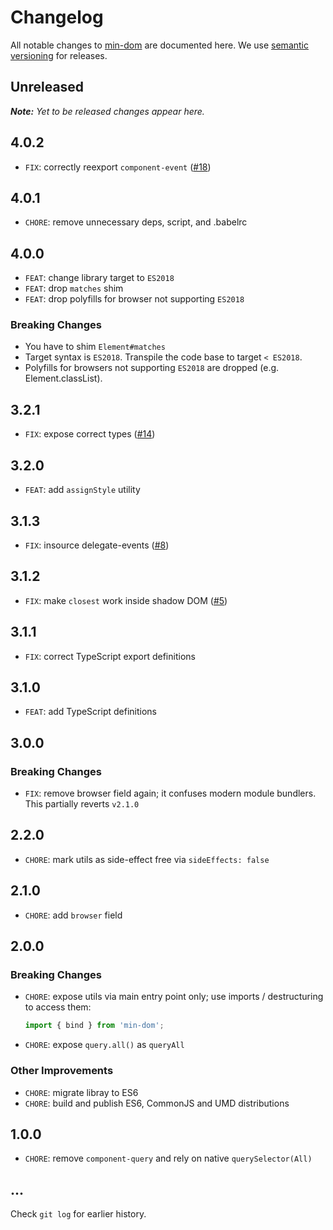 # Changelog

All notable changes to [min-dom](https://github.com/bpmn-io/min-dom) are documented here. We use [semantic versioning](http://semver.org/) for releases.

## Unreleased

___Note:__ Yet to be released changes appear here._

## 4.0.2

* `FIX`: correctly reexport `component-event` ([#18](https://github.com/bpmn-io/min-dom/pull/18))

## 4.0.1

* `CHORE`: remove unnecessary deps, script, and .babelrc

## 4.0.0

* `FEAT`: change library target to `ES2018`
* `FEAT`: drop `matches` shim
* `FEAT`: drop polyfills for browser not supporting `ES2018`

### Breaking Changes

* You have to shim `Element#matches`
* Target syntax is `ES2018`. Transpile the code base to target `< ES2018`.
* Polyfills for browsers not supporting `ES2018` are dropped (e.g. Element.classList).

## 3.2.1

* `FIX`: expose correct types ([#14](https://github.com/bpmn-io/min-dom/issues/14))

## 3.2.0

* `FEAT`: add `assignStyle` utility

## 3.1.3

* `FIX`: insource delegate-events ([#8](https://github.com/bpmn-io/min-dom/issues/8))

## 3.1.2

* `FIX`: make `closest` work inside shadow DOM ([#5](https://github.com/bpmn-io/min-dom/issues/5))

## 3.1.1

* `FIX`: correct TypeScript export definitions

## 3.1.0

* `FEAT`: add TypeScript definitions

## 3.0.0

### Breaking Changes

* `FIX`: remove browser field again; it confuses modern module bundlers. This partially reverts `v2.1.0`

## 2.2.0

* `CHORE`: mark utils as side-effect free via `sideEffects: false`

## 2.1.0

* `CHORE`: add `browser` field

## 2.0.0

### Breaking Changes

* `CHORE`: expose utils via main entry point only; use imports / destructuring to access them:

  ```javascript
  import { bind } from 'min-dom';
  ```

* `CHORE`: expose `query.all()` as `queryAll`

### Other Improvements

* `CHORE`: migrate libray to ES6
* `CHORE`: build and publish ES6, CommonJS and UMD distributions

## 1.0.0

* `CHORE`: remove `component-query` and rely on native `querySelector(All)`

## ...

Check `git log` for earlier history.
